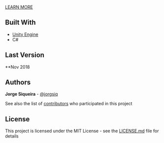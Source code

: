 [LEARN MORE](https://jorgesiqueira.com/post/planetarium)

## Built With

* [Unity Engine](https://unity.com/) 
* C#

## Last Version

**Nov 2018

## Authors

**Jorge Siqueira** - [@jorgsiq](https://github.com/jorgsiq)

See also the list of [contributors](https://github.com/jorgsiq/planetarium/graphs/contributors) who participated in this project

## License

This project is licensed under the MIT License - see the [LICENSE.md](LICENSE.md) file for details

